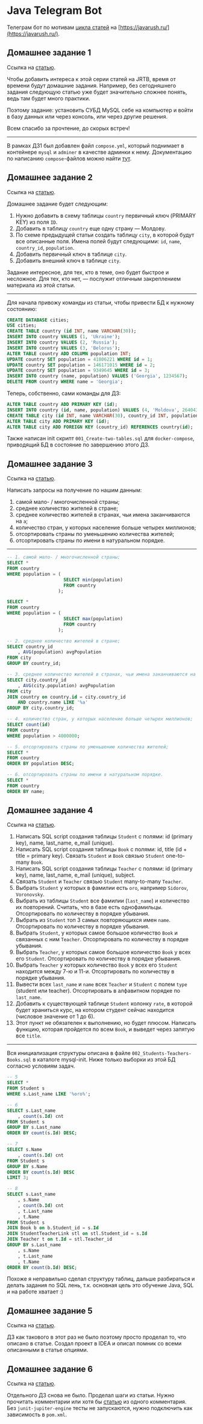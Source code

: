 # Java Telegram Bot

Телеграм бот по мотивам [цикла статей](https://javarush.ru/groups/posts/2935-java-proekt-ot-a-do-ja-pishem-realjhnihy-proekt-dlja-portfolio) на [https://javarush.ru/](https://javarush.ru/).


## Домашнее задание 1

Ссылка на [статью](https://javarush.ru/groups/posts/2946-java-proekt-ot-a-do-ja-razbiraem-bazih-dannihkh-i-jazihk-sql).

Чтобы добавить интереса к этой серии статей на JRTB, время от времени будут домашние задания. Например, без сегодняшнего задания следующую статью уже будет значительно сложнее понять, ведь там будет много практики.

Поэтому задание: установить СУБД MySQL себе на компьютер и войти в базу данных или через консоль, или через другие решения.

Всем спасибо за прочтение, до скорых встреч!

---

В рамках ДЗ1 был добавлен файл `compose.yml`, который поднимает в контейнере `mysql` и `adminer` в качестве админки к нему. Документацию по написанию `compose`-файлов можно найти [тут](https://docs.docker.com/compose/compose-file/compose-file-v3/).


## Домашнее задание 2

Ссылка на [статью](https://javarush.ru/groups/posts/2957-java-proekt-ot-a-do-ja-razbiraem-bazih-dannihkh-i-jazihk-sql-chastjh-2).

Домашнее задание будет следующим:
1. Нужно добавить в схему таблицы `country` первичный ключ (PRIMARY KEY) из поля `ID`.
2. Добавить в таблицу `country` еще одну страну — Молдову.
3. По схеме предыдущей статьи создать таблицу `city`, в которой будут все описанные поля. Имена полей будут следующими: `id`, `name`, `country_id`, `population`.
4. Добавить первичный ключ в таблице `city`.
5. Добавить внешний ключ в таблице `city`.

Задание интересное, для тех, кто в теме, оно будет быстрое и несложное. Для тех, кто нет, — послужит отличным закреплением материала из этой статьи.

---

Для начала привожу команды из статьи, чтобы привести БД к нужному состоянию:
```sql
CREATE DATABASE cities;
USE cities;
CREATE TABLE country (id INT, name VARCHAR(30));
INSERT INTO country VALUES (1, 'Ukraine');
INSERT INTO country VALUES (2, 'Russia');
INSERT INTO country VALUES (3, 'Belorus');
ALTER TABLE country ADD COLUMN population INT;
UPDATE country SET population = 41806221 WHERE id = 1;
UPDATE country SET population = 146171015 WHERE id = 2;
UPDATE country SET population = 9349645 WHERE id = 3;
INSERT INTO country (name, population) VALUES ('Georgia', 1234567);
DELETE FROM country WHERE name = 'Georgia';
```

Теперь, собственно, сами команды для ДЗ:
```sql
ALTER TABLE country ADD PRIMARY KEY (id);
INSERT INTO country (id, name, population) VALUES (4, 'Moldova', 2640438);
CREATE TABLE city (id INT, name VARCHAR(30), country_id INT, population INT);
ALTER TABLE city ADD PRIMARY KEY (id);
ALTER TABLE city ADD FOREIGN KEY (country_id) REFERENCES country(id);
```

Также написан init скрипт `001_Create-two-tables.sql` для `docker-compose`, приводящий БД в состояние по завершению этого ДЗ.


## Домашнее задание 3

Ссылка на [статью](https://javarush.ru/groups/posts/2977-java-proekt-ot-a-do-ja-razbiraem-bazih-dannihkh-i-jazihk-sql-chastjh-3).

Написать запросы на получение по нашим данным:
1. самой мало- / многочисленной страны;
2. среднее количество жителей в стране;
3. среднее количество жителей в странах, чьи имена заканчиваются на `a`;
4. количество стран, у которых население больше четырех миллионов;
5. отсортировать страны по уменьшению количества жителей;
6. отсортировать страны по имени в натуральном порядке.

---

```sql
-- 1. самой мало- / многочисленной страны;
SELECT *
FROM country
WHERE population = (
                     SELECT min(population)
                     FROM country
                   );

SELECT *
FROM country
WHERE population = (
                     SELECT max(population)
                     FROM country
                   );

-- 2. среднее количество жителей в стране;
SELECT country_id
    , AVG(population) avgPopulation
FROM city
GROUP BY country_id;

-- 3. среднее количество жителей в странах, чьи имена заканчиваются на `a`;
SELECT city.country_id
    , AVG(city.population) avgPopulation
FROM city
JOIN country on country.id = city.country_id
    AND country.name LIKE '%a'
GROUP BY city.country_id;

-- 4. количество стран, у которых население больше четырех миллионов;
SELECT count(id)
FROM country
WHERE population > 4000000;

-- 5. отсортировать страны по уменьшению количества жителей;
SELECT *
FROM country
ORDER BY population DESC;

-- 6. отсортировать страны по имени в натуральном порядке.
SELECT *
FROM country
ORDER BY name;
```

## Домашнее задание 4

Ссылка на [статью](https://javarush.ru/groups/posts/3008-java-proekt-ot-a-do-ja-razbiraem-bazih-dannihkh-i-jazihk-sql-chastjh-5--svjazi-i-dzhoinih).

1. Написать SQL script создания таблицы `Student` с полями: id (primary key), name, last_name, e_mail (unique).
2. Написать SQL script создания таблицы `Book` с полями: id, title (id + title = primary key). Связать `Student` и `Book` связью `Student` one-to-many `Book`.
3. Написать SQL script создания таблицы `Teacher` с полями: id (primary key), name, last_name, e_mail (unique), subject.
4. Связать `Student` и `Teacher` связью `Student` many-to-many `Teacher`.
5. Выбрать `Student` у которых в фамилии есть `oro`, например `Sidorov`, `Voronovsky`.
6. Выбрать из таблицы `Student` все фамилии (`last_name`) и количество их повторений. Считать, что в базе есть однофамильцы. Отсортировать по количеству в порядке убывания.
7. Выбрать из `Student` топ 3 самых повторяющихся имен `name`. Отсортировать по количеству в порядке убывания.
8. Выбрать `Student`, у которых самое большое количество `Book` и связанных с ним `Teacher`. Отсортировать по количеству в порядке убывания.
9. Выбрать `Teacher`, у которых самое большое количество `Book` у всех его `Student`. Отсортировать по количеству в порядке убывания.
10. Выбрать `Teacher` у которых количество `Book` у всех его `Student` находится между 7-ю и 11-и. Отсортировать по количеству в порядке убывания.
11. Вывести всех `last_name` и `name` всех `Teacher` и `Student` с полем `type` (student или teacher). Отсортировать в алфавитном порядке по `last_name`.
12. Добавить к существующей таблице `Student` колонку `rate`, в которой будет храниться курс, на котором студент сейчас находится (числовое значение от 1 до 6).
13. Этот пункт не обязателен к выполнению, но будет плюсом. Написать функцию, которая пройдется по всем `Book`, и выведет через запятую все `title`.

---

Вся инициализация структуры описана в файле `002_Students-Teachers-Books.sql` в каталоге mysql-init. Ниже только выборки из этой БД согласно условиям задач.

```sql
-- 5
SELECT *
FROM Student s
WHERE s.Last_name LIKE '%oro%';

-- 6
SELECT s.Last_name
    , count(s.Id) cnt
FROM Student s
GROUP BY s.Last_name
ORDER BY count(s.Id) DESC;

-- 7
SELECT s.Name
    , count(s.Id) cnt
FROM Student s
GROUP BY s.Name
ORDER BY count(s.Id) DESC
LIMIT 3;

-- 8
SELECT s.Last_name
    , s.Name
    , count(b.Id) cnt
    , t.Last_name
    , t.Name
FROM Student s
JOIN Book b on b.Student_id = s.Id
JOIN StudentTeacherLink stl on stl.Student_id = s.Id
JOIN Teacher t on t.Id = stl.Teacher_id
GROUP BY s.Last_name
    , s.Name
    , t.Last_name
    , t.Name
ORDER BY count(b.Id) DESC;
```

Похоже я неправильно сделал структуру таблиц, дальше разбираться и делать задания по SQL лень, т.к. основная цель это обучение Java, SQL и на работе хватает :)

## Домашнее задание 5

Ссылка на [статью](https://javarush.ru/groups/posts/3119-java-proekt-ot-a-do-ja-vse-chto-vih-khoteli-znatjh-o-maven).

ДЗ как такового в этот раз не было поэтому просто проделал то, что описано в статье. Создал проект в IDEA и описал помник со всеми описанными в статье опциями.

## Домашнее задание 6

Ссылка на [статью](https://javarush.ru/groups/posts/3120-java-proekt-ot-a-do-ja-vse-chto-vih-khoteli-znatjh-o-maven-chastjh-2).

Отдельного ДЗ снова не было. Проделал шаги из статьи. Нужно прочитать комментарии или хотя бы [статью](https://howtodoinjava.com/junit5/junit5-maven-dependency/) из одного комментария. Без `junit-jupiter-engine` тесты не запускаются, нужно подключить как зависимость в `pom.xml`.
